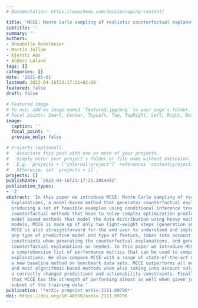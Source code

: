 ```yaml
---
# Documentation: https://wowchemy.com/docs/managing-content/

title: 'MCCE: Monte Carlo sampling of realistic counterfactual explanations'
subtitle: ''
summary: ''
authors:
- Annabelle Redelmeier
- Martin Jullum
- Kjersti Aas
- Anders Løland
tags: []
categories: []
date: '2021-01-01'
lastmod: 2022-04-16T23:17:21+02:00
featured: false
draft: false

# Featured image
# To use, add an image named `featured.jpg/png` to your page's folder.
# Focal points: Smart, Center, TopLeft, Top, TopRight, Left, Right, BottomLeft, Bottom, BottomRight.
image:
  caption: ''
  focal_point: ''
  preview_only: false

# Projects (optional).
#   Associate this post with one or more of your projects.
#   Simply enter your project's folder or file name without extension.
#   E.g. `projects = ["internal-project"]` references `content/project/deep-learning/index.md`.
#   Otherwise, set `projects = []`.
projects: []
publishDate: '2022-04-16T21:17:21.205448Z'
publication_types:
- '2'
abstract: 'In this paper we introduce MCCE: Monte Carlo sampling of realistic Counterfactual
  Explanations, a model-based method that generates counterfactual explanations by
  producing a set of feasible examples using conditional inference trees. Unlike algorithmic-based
  counterfactual methods that have to solve complex optimization problems or other
  model based methods that model the data distribution using heavy machine learning
  models, MCCE is made up of only two light-weight steps (generation and post-processing).
  MCCE is also straightforward for the end user to understand and implement, handles
  any type of predictive model and type of feature, takes into account actionability
  constraints when generating the counterfactual explanations, and generates as many
  counterfactual explanations as needed. In this paper we introduce MCCE and give
  a comprehensive list of performance metrics that can be used to compare counterfactual
  explanations. We also compare MCCE with a range of state-of-the-art methods and
  a new baseline method on benchmark data sets. MCCE outperforms all model-based methods
  and most algorithmic-based methods when also taking into account validity (i.e.,
  a correctly changed prediction) and actionability constraints. Finally, we show
  that MCCE has the strength of performing almost as well when given just a small
  subset of the training data.'
publication: '*arXiv preprint arXiv:2111.09790*'
doi: https://doi.org/10.48550/arXiv.2111.09790
---
```

